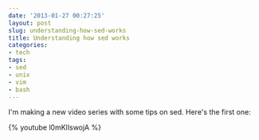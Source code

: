 ```yaml
---
date: '2013-01-27 00:27:25'
layout: post
slug: understanding-how-sed-works
title: Understanding how sed works
categories:
- tech
tags:
- sed
- unix
- vim
- bash
---
```


I'm making a new video series with some tips on sed. Here's the first one:

{% youtube l0mKlIswojA %}
